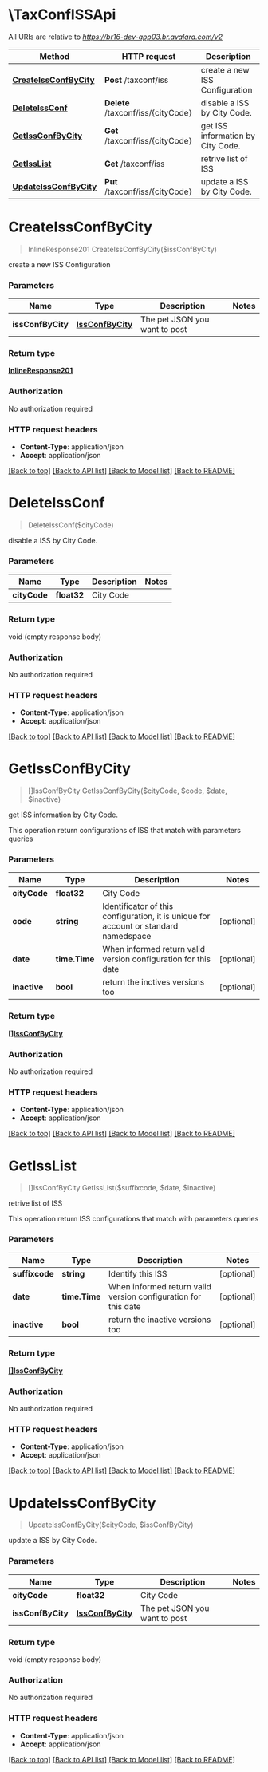 # \TaxConfISSApi

All URIs are relative to *https://br16-dev-app03.br.avalara.com/v2*

Method | HTTP request | Description
------------- | ------------- | -------------
[**CreateIssConfByCity**](TaxConfISSApi.md#CreateIssConfByCity) | **Post** /taxconf/iss | create a new ISS Configuration
[**DeleteIssConf**](TaxConfISSApi.md#DeleteIssConf) | **Delete** /taxconf/iss/{cityCode} | disable a ISS by City Code.
[**GetIssConfByCity**](TaxConfISSApi.md#GetIssConfByCity) | **Get** /taxconf/iss/{cityCode} | get ISS information by City Code.
[**GetIssList**](TaxConfISSApi.md#GetIssList) | **Get** /taxconf/iss | retrive list of ISS
[**UpdateIssConfByCity**](TaxConfISSApi.md#UpdateIssConfByCity) | **Put** /taxconf/iss/{cityCode} | update a ISS by City Code.


# **CreateIssConfByCity**
> InlineResponse201 CreateIssConfByCity($issConfByCity)

create a new ISS Configuration


### Parameters

Name | Type | Description  | Notes
------------- | ------------- | ------------- | -------------
 **issConfByCity** | [**IssConfByCity**](IssConfByCity.md)| The pet JSON you want to post | 

### Return type

[**InlineResponse201**](inline_response_201.md)

### Authorization

No authorization required

### HTTP request headers

 - **Content-Type**: application/json
 - **Accept**: application/json

[[Back to top]](#) [[Back to API list]](../README.md#documentation-for-api-endpoints) [[Back to Model list]](../README.md#documentation-for-models) [[Back to README]](../README.md)

# **DeleteIssConf**
> DeleteIssConf($cityCode)

disable a ISS by City Code.


### Parameters

Name | Type | Description  | Notes
------------- | ------------- | ------------- | -------------
 **cityCode** | **float32**| City Code | 

### Return type

void (empty response body)

### Authorization

No authorization required

### HTTP request headers

 - **Content-Type**: application/json
 - **Accept**: application/json

[[Back to top]](#) [[Back to API list]](../README.md#documentation-for-api-endpoints) [[Back to Model list]](../README.md#documentation-for-models) [[Back to README]](../README.md)

# **GetIssConfByCity**
> []IssConfByCity GetIssConfByCity($cityCode, $code, $date, $inactive)

get ISS information by City Code.

This operation return configurations of ISS that match with parameters queries 


### Parameters

Name | Type | Description  | Notes
------------- | ------------- | ------------- | -------------
 **cityCode** | **float32**| City Code | 
 **code** | **string**| Identificator of this configuration, it is unique for account or standard namedspace  | [optional] 
 **date** | **time.Time**| When informed return valid version configuration for this date  | [optional] 
 **inactive** | **bool**| return the inctives versions too  | [optional] 

### Return type

[**[]IssConfByCity**](IssConfByCity.md)

### Authorization

No authorization required

### HTTP request headers

 - **Content-Type**: application/json
 - **Accept**: application/json

[[Back to top]](#) [[Back to API list]](../README.md#documentation-for-api-endpoints) [[Back to Model list]](../README.md#documentation-for-models) [[Back to README]](../README.md)

# **GetIssList**
> []IssConfByCity GetIssList($suffixcode, $date, $inactive)

retrive list of ISS

This operation return ISS configurations that match with parameters queries 


### Parameters

Name | Type | Description  | Notes
------------- | ------------- | ------------- | -------------
 **suffixcode** | **string**| Identify this ISS  | [optional] 
 **date** | **time.Time**| When informed return valid version configuration for this date  | [optional] 
 **inactive** | **bool**| return the inactive versions too  | [optional] 

### Return type

[**[]IssConfByCity**](IssConfByCity.md)

### Authorization

No authorization required

### HTTP request headers

 - **Content-Type**: application/json
 - **Accept**: application/json

[[Back to top]](#) [[Back to API list]](../README.md#documentation-for-api-endpoints) [[Back to Model list]](../README.md#documentation-for-models) [[Back to README]](../README.md)

# **UpdateIssConfByCity**
> UpdateIssConfByCity($cityCode, $issConfByCity)

update a ISS by City Code.


### Parameters

Name | Type | Description  | Notes
------------- | ------------- | ------------- | -------------
 **cityCode** | **float32**| City Code | 
 **issConfByCity** | [**IssConfByCity**](IssConfByCity.md)| The pet JSON you want to post | 

### Return type

void (empty response body)

### Authorization

No authorization required

### HTTP request headers

 - **Content-Type**: application/json
 - **Accept**: application/json

[[Back to top]](#) [[Back to API list]](../README.md#documentation-for-api-endpoints) [[Back to Model list]](../README.md#documentation-for-models) [[Back to README]](../README.md)

